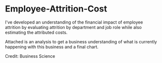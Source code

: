 # Employee-Attrition-Cost


I've developed an understanding of the financial impact of employee attrition by evaluating attrition by department and job role while also estimating the attributed costs. 

Attached is an analysis to get a business understanding of what is currently happening with this business and a final chart. 



Credit: Business Science
